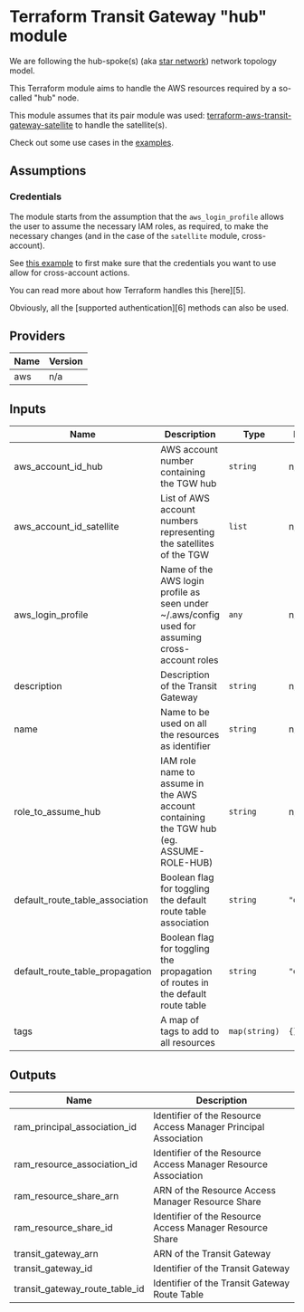 # Terraform Transit Gateway "hub" module

We are following the hub-spoke(s) (aka [star network][1]) network topology
model.

This Terraform module aims to handle the AWS resources required by a so-called
"hub" node.

This module assumes that its pair module was used:
[terraform-aws-transit-gateway-satellite][2] to handle the satellite(s).

Check out some use cases in the [examples][3].

## Assumptions

### Credentials

The module starts from the assumption that the `aws_login_profile` allows the
user to assume the necessary IAM roles, as required, to make the necessary
changes (and in the case of the `satellite` module, cross-account).

See [this example][4] to first make sure that the credentials you want to use
allow for cross-account actions.

You can read more about how Terraform handles this [here][5].

Obviously, all the [supported authentication][6] methods can also be used.
<!-- BEGINNING OF PRE-COMMIT-TERRAFORM DOCS HOOK -->
## Providers

| Name | Version |
|------|---------|
| aws | n/a |

## Inputs

| Name | Description | Type | Default | Required |
|------|-------------|------|---------|:-----:|
| aws\_account\_id\_hub | AWS account number containing the TGW hub | `string` | n/a | yes |
| aws\_account\_id\_satellite | List of AWS account numbers representing the satellites of the TGW | `list` | n/a | yes |
| aws\_login\_profile | Name of the AWS login profile as seen under ~/.aws/config used for assuming cross-account roles | `any` | n/a | yes |
| description | Description of the Transit Gateway | `string` | n/a | yes |
| name | Name to be used on all the resources as identifier | `string` | n/a | yes |
| role\_to\_assume\_hub | IAM role name to assume in the AWS account containing the TGW hub (eg. ASSUME-ROLE-HUB) | `string` | n/a | yes |
| default\_route\_table\_association | Boolean flag for toggling the default route table association | `string` | `"disable"` | no |
| default\_route\_table\_propagation | Boolean flag for toggling the propagation of routes in the default route table | `string` | `"disable"` | no |
| tags | A map of tags to add to all resources | `map(string)` | `{}` | no |

## Outputs

| Name | Description |
|------|-------------|
| ram\_principal\_association\_id | Identifier of the Resource Access Manager Principal Association |
| ram\_resource\_association\_id | Identifier of the Resource Access Manager Resource Association |
| ram\_resource\_share\_arn | ARN of the Resource Access Manager Resource Share |
| ram\_resource\_share\_id | Identifier of the Resource Access Manager Resource Share |
| transit\_gateway\_arn | ARN of the Transit Gateway |
| transit\_gateway\_id | Identifier of the Transit Gateway |
| transit\_gateway\_route\_table\_id | Identifier of the Transit Gateway Route Table |

<!-- END OF PRE-COMMIT-TERRAFORM DOCS HOOK -->

[1]: https://en.wikipedia.org/wiki/Star_network
[2]: https://github.com/Flaconi/terraform-aws-transit-gateway-satellite
[3]: https://github.com/Flaconi/terraform-aws-transit-gateway-hub/tree/master/examples
[4]: https://docs.aws.amazon.com/cli/latest/reference/sts/assume-role.html#examples
